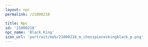 ```yaml
---
layout: npc
permalink: /21000218

title: Npc
id: '21000218'
npc_name: 'Black King'
icon_url: 'portrait/mob/21000218_m_chesspieceskingblack_p.png'
---
```

